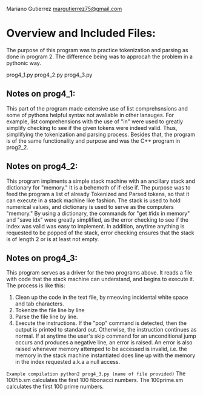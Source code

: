 Mariano Gutierrez
margutierrez75@gmail.com

# Overview and Included Files:
The purpose of this program was to practice tokenization and parsing as done in
program 2. The difference being was to approcah the problem in a pythonic way.

prog4_1.py
prog4_2.py
prog4_3.py

## Notes on prog4_1:
   This part of the program made extensive use of list comprehsnsions and some 
   of pythons helpful syntax not avaliable in other lanauges. For example, list
   comprehensions with the use of "in" were used to greatly simplify checking
   to see if the given tokens were indeed valid. Thus, simplifying the tokenization
   and parsing process. Besides that, the program is of the same functionality and purpose and was the C++
   program in prog2_2. 
    
## Notes on prog4_2:
   This program implments a simple stack machine with
   an ancillary stack and dictionary for "memory." It is a behemoth of if-else if. 
   The purpose was to feed the program  a list of already Tokenized and Parsed tokens, 
   so that it can execute in a stack machine like fashion. 
   The stack is used to hold numerical values, and dictionary is used 
   to serve as the computers "memory." By using a dictionary, the commands for
   "get #idx in memory" and "save idx" were greatly simplified, as the error checking to 
   see if the index was valid was easy to implement. In addition, anytime anything
   is requested to be popped of the stack, error checking ensures that the stack
   is of length 2 or is at least not empty. 

## Notes on prog4_3:
   This program serves as a driver for the two programs above. It reads a file with
   code that the stack machine can understand, and begins to execute it.
   The process is like this:
   1) Clean up the code in the text file, by rmeoving incidental white space and tab
   characters.
   2) Tokenize the file line by line
   3) Parse the file line by line.
   4) Execute the instructions. If the "pop" command is detected, then the output is
   printed to standard out. Otherwise, the instruction continues as normal.
   If at anytime the user's skip command for an unconditional jump occurs and produces
   a negative line, an error is raised. An error is also raised whenever memory attemped to
   be accessed is invalid, i.e. the memory in the stack machine instantiated does line up with the memory
   in the index requested a.k.a a null access. 
   
   ``` Example compilation python2 prog4_3.py (name of file provided) ```
   The 100fib.sm calculates the first 100 fibonacci numbers.
   The 100prime.sm calculates the first 100 prime numbers.
    
    
    
    
